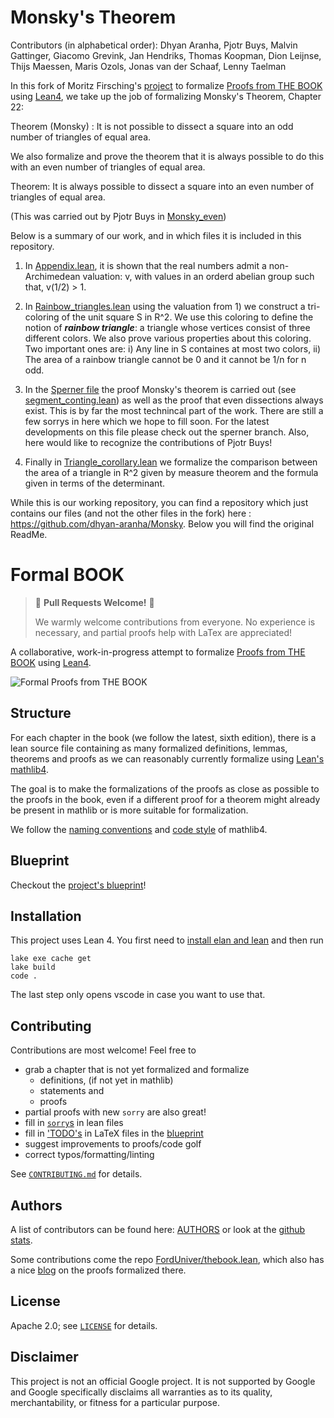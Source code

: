 # Monsky's Theorem

Contributors (in alphabetical order): Dhyan Aranha, Pjotr Buys, Malvin Gattinger, Giacomo Grevink, Jan Hendriks, Thomas Koopman, Dion Leijnse, Thijs Maessen, Maris Ozols, Jonas van der Schaaf, Lenny Taelman

In this fork of Moritz Firsching's [project](https://github.com/mo271/FormalBook) to formalize [Proofs from THE BOOK](https://link.springer.com/book/10.1007/978-3-662-57265-8) using [Lean4](https://leanprover.github.io/lean4/doc/whatIsLean.html), we take up the job of formalizing Monsky's Theorem, Chapter 22: 

Theorem (Monsky) : It is not possible to dissect a square into an odd number of triangles of equal area. 

We also formalize and prove the theorem that it is always possible to do this with an even number of triangles of equal area. 

Theorem: It is always possible to dissect a square into an even number of triangles of equal area.

(This was carried out by Pjotr Buys in [Monsky_even](https://github.com/dhyan-aranha/FormalBook/tree/main/FormalBook/sperner))

Below is a summary of our work, and in which files it is included in this repository. 

1) In [Appendix.lean](https://github.com/dhyan-aranha/FormalBook/blob/main/FormalBook/Appendix.lean),
   it is shown that the real numbers admit a non-Archimedean valuation: v, with values in an orderd abelian group such that,
   v(1/2) > 1.

2) In [Rainbow_triangles.lean](https://github.com/dhyan-aranha/FormalBook/blob/main/FormalBook/sperner/Rainbow_triangles.lean)
   using the valuation from 1) we construct a tri-coloring of the unit square S in R^2. We use this coloring to define the notion of
   ***rainbow triangle***: a triangle whose vertices consist of three different colors. We also prove various properties about this coloring.
   Two important ones are: i) Any line in S containes at most two colors, ii) The area of a rainbow triangle cannot be 0 and it cannot be 1/n
   for n odd.

3) In the [Sperner file](https://github.com/dhyan-aranha/FormalBook/tree/main/FormalBook/sperner) the proof Monsky's theorem is carried out (see  [segment_conting.lean](https://github.com/dhyan-aranha/FormalBook/blob/main/FormalBook/sperner/segment_counting.lean)) as well
  as the proof that even dissections always exist. This is by far the most technincal part of the work.  There are still a few sorrys in here which we hope to fill soon. For the latest developments on this file please check out the sperner branch. Also, here would like to recognize
  the contributions of Pjotr Buys!

4) Finally in [Triangle_corollary.lean](https://github.com/dhyan-aranha/FormalBook/blob/main/FormalBook/Triangle_corollary.lean) we formalize the comparison
   between the area of a triangle in R^2 given by measure theorem and the formula given in terms of the determinant.

While this is our working repository, you can find a repository which just contains our files (and not the other files in the fork) here : https://github.com/dhyan-aranha/Monsky. Below you will find the original ReadMe.

# Formal BOOK

> 🚀 **Pull Requests Welcome!** 🎉
> 
> We warmly welcome contributions from everyone.
> No experience is necessary, and partial proofs help with LaTex are appreciated!


A collaborative, work-in-progress attempt to formalize [Proofs from THE BOOK](https://link.springer.com/book/10.1007/978-3-662-57265-8) using [Lean4](https://leanprover.github.io/lean4/doc/whatIsLean.html).


![Formal Proofs from THE BOOK](formal_proofs_form_the_book.svg)

## Structure

For each chapter in the book (we follow the latest, sixth edition), there is a lean source file containing as many formalized definitions, lemmas, theorems and proofs as we can reasonably currently formalize using [Lean's mathlib4](https://github.com/leanprover-community/mathlib4).

The goal is to make the formalizations of the proofs as close as possible to the proofs in the book, even if a different proof for a theorem might already be present in mathlib or is more suitable for formalization.

We follow the [naming conventions](https://github.com/leanprover-community/mathlib4/wiki/Porting-wiki#naming-convention) and [code style](https://leanprover-community.github.io/contribute/style.html) of mathlib4.

## Blueprint

Checkout the [project's blueprint](https://firsching.ch/FormalBook)!

## Installation

This project uses Lean 4. You first need to [install elan and lean](https://leanprover.github.io/lean4/doc/setup.html) and then run
```shell
lake exe cache get
lake build
code .
```

The last step only opens vscode in case you want to use that.

## Contributing

Contributions are most welcome! Feel free to
  - grab a chapter that is not yet formalized and formalize
    - definitions, (if not yet in mathlib)
    - statements and
    - proofs
  - partial proofs with new `sorry` are also great!
  - fill in [`sorry`s](https://github.com/search?q=repo%3Amo271%2FFormalBook+sorry+path%3A*.lean&type=code) in lean files
  - fill in ['TODO's](https://github.com/search?q=repo%3Amo271%2FFormalBook+TODO+path%3A*.tex&type=code) in LaTeX files in the [blueprint](https://firsching.ch/FormalBook)
  - suggest improvements to proofs/code golf
  - correct typos/formatting/linting

See [`CONTRIBUTING.md`](CONTRIBUTING.md) for details.

## Authors

A list of contributors can be found here: [AUTHORS](AUTHORS.md)
or look at the [github stats](https://github.com/mo271/FormalBook/graphs/contributors).


Some contributions come the repo
[FordUniver/thebook.lean](https://github.com/FordUniver/thebook.lean),
which also has a nice [blog](https://thebook.zib.de/) on the proofs formalized there.


## License

Apache 2.0; see [`LICENSE`](LICENSE) for details.

## Disclaimer

This project is not an official Google project. It is not supported by
Google and Google specifically disclaims all warranties as to its quality,
merchantability, or fitness for a particular purpose.

